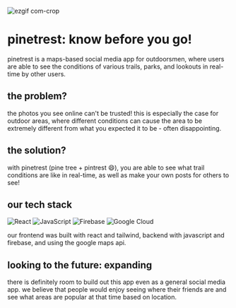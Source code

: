 ![ezgif com-crop](https://github.com/dourian/twinterest/assets/122124464/837e58bb-630b-4acd-bef3-4dddaeb6ece0)

# pinetrest: know before you go!
pinetrest is a maps-based social media app for outdoorsmen, where users are able to see the conditions of various trails, parks, and lookouts in real-time by other users.

## the problem?
the photos you see online can't be trusted! this is especially the case for outdoor areas, where different conditions can cause the area to be extremely different from what you expected it to be - often disappointing.

## the solution?
with pinetrest (pine tree + pintrest 😄), you are able to see what trail conditions are like in real-time, as well as make your own posts for others to see!

## our tech stack
![React](https://img.shields.io/badge/react-%2320232a.svg?style=for-the-badge&logo=react&logoColor=%2361DAFB)
![JavaScript](https://img.shields.io/badge/javascript-%23323330.svg?style=for-the-badge&logo=javascript&logoColor=%23F7DF1E)
![Firebase](https://img.shields.io/badge/Firebase-039BE5?style=for-the-badge&logo=Firebase&logoColor=white)
![Google Cloud](https://img.shields.io/badge/GoogleCloud-%234285F4.svg?style=for-the-badge&logo=google-cloud&logoColor=white)

our frontend was built with react and tailwind, backend with javascript and firebase, and using the google maps api.

## looking to the future: expanding
there is definitely room to build out this app even as a general social media app. we believe that people would enjoy seeing where their friends are and see what areas are popular at that time based on location.
